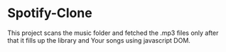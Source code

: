 # Spotify-Clone
This project scans the music folder and fetched the .mp3 files only after that it fills up the library and Your songs using javascript DOM.
